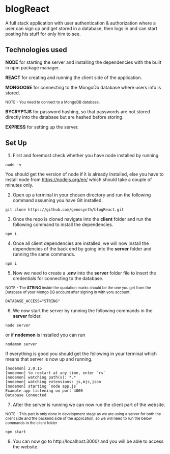 # blogReact
A full stack application with user authentication & authorization where a user can sign up and get stored in a database, then logs in and can start posting his stuff for only him to see.

## Technologies used

**NODE** for starting the server and installing the dependencies with the built in npm package manager.

**REACT** for creating and running the client side of the application.

**MONGOOSE** for connecting to the MongoDb database where users info is stored.

<sup>NOTE - You need to connect to a MongoDB database.<sup>

**BYCRYPTJS** for password hashing, so that passwords are not stored directly into the database but are hashed before storing.

**EXPRESS** for setting up the server.


## Set Up 

1. First and foremost check whether you have node installed by running 

```
node -v
```

You should get the version of node if it is already installed, else you have to install node from https://nodejs.org/en/ which should take a couple of minutes only.

2. Open up a terminal in your chosen directory and run the following command assuming you have Git installed.
```
git clone https://github.com/genosynth/blogReact.git

```

3. Once the repo is cloned navigate into the **client** folder and run the following command to install the dependencies.

```
npm i
```

4. Once all client dependencies are installed, we will now install the dependencies of the back end by going into the **server** folder and running the same commands.

```
npm i
```

5. Now we need to create a **.env**  into the **server** folder file to insert the credentials for connecting to the database.

<sup>NOTE - The **STRING** inside the quotation marks should be the one you get from the Database of your Mongo DB account after signing in with yoru account.<sup>

```
DATABASE_ACCESS="STRING"
```


6. We now start the server by running the following commands in the **server** folder.

```
node server
```
or if **nodemon** is installed you can run

```
nodemon server
```

If everything is good you should get the following in your terminal which means that server is now up and running.
```
[nodemon] 2.0.15
[nodemon] to restart at any time, enter `rs`
[nodemon] watching path(s): *.*
[nodemon] watching extensions: js,mjs,json  
[nodemon] starting `node app.js`
Example app listening on port 4000
Database Connected
```

7. After the server is running we can now run the client part of the website.

<sup>NOTE - This part is only done in development stage as we are using a server for both the client side and the backend side of the application, so we will need to run the below commands in the client folder<sup>

```
npm start 
```

8. You can now go to http://localhost:3000/ and you will be able to access the website.